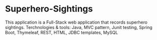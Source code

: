 # Superhero-Sightings
This application is a Full-Stack web application that records superhero sightings.
Terchnologies & tools: Java, MVC pattern, Junit testing, Spring Boot, Thymeleaf, REST, HTML, JDBC templates, MySQL
